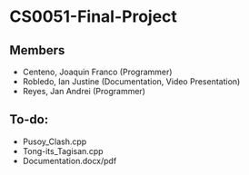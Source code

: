 # CS0051-Final-Project
## Members
- Centeno, Joaquin Franco (Programmer)
- Robledo, Ian Justine (Documentation, Video Presentation)
- Reyes, Jan Andrei (Programmer)

## To-do:
- Pusoy_Clash.cpp
- Tong-its_Tagisan.cpp
- Documentation.docx/pdf
